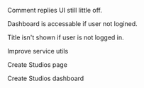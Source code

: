 Comment replies UI still little off.

Dashboard is accessable if user not logined.

Title isn't shown if user is not logged in.

Improve service utils

Create Studios page

Create Studios dashboard
